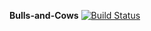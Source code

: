 **Bulls-and-Cows**
[![Build Status](https://travis-ci.org/Dmitriy1808/Bulls_and_Cows.svg?branch=master)](https://travis-ci.org/Dmitriy1808/Bulls_and_Cows)
